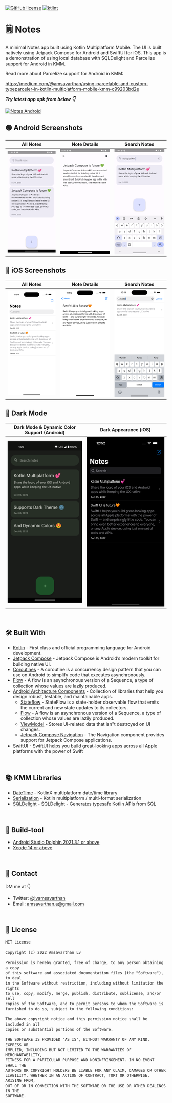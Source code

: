 [![GitHub license](https://img.shields.io/badge/License-MIT-blue.svg)](LICENSE)
[![ktlint](https://img.shields.io/badge/code%20style-%E2%9D%A4-FF4081.svg)](https://ktlint.github.io/)

# 🗒️ Notes

A minimal Notes app built using Kotlin Multiplatform Mobile. The UI is built natively using Jetpack Compose for Android and SwiftUI for iOS. This app is a demonstration of using local database with SQLDelight and Parcelize support for Android in KMM.

Read more about Parcelize support for Android in KMM: 

https://medium.com/@amsavarthan/using-parcelable-and-custom-typeparceler-in-kotlin-multiplatform-mobile-kmm-c99203bd2e

***Try latest app apk from below 👇***

[![Notes Android](https://img.shields.io/badge/Notes_Android-APK-black.svg?style=for-the-badge&logo=android)](https://github.com/amsavarthan/NotesKmm/releases/download/v1.0.0/notes-android.apk)

## 🟢 Android Screenshots

|   All Notes    | Note Details    |   Search Notes
|---	|---	|---
|  ![](https://github.com/amsavarthan/NotesKmm/blob/main/art/android/note_list.png)    |  ![](https://github.com/amsavarthan/NotesKmm/blob/main/art/android/note_detail.png)    |   ![](https://github.com/amsavarthan/NotesKmm/blob/main/art/android/note_search.png)    


## 🍎 iOS Screenshots

|   All Notes    | Note Details    |   Search Notes
|---	|---	|---
|  ![](https://github.com/amsavarthan/NotesKmm/blob/main/art/ios/note_list.png)    |  ![](https://github.com/amsavarthan/NotesKmm/blob/main/art/ios/note_detail.png)    |   ![](https://github.com/amsavarthan/NotesKmm/blob/main/art/ios/note_search.png)    

## 🌚 Dark Mode

|   Dark Mode & Dynamic Color Support (Android)    | Dark Appearance (iOS) 
|---	|---
|  ![](https://github.com/amsavarthan/NotesKmm/blob/main/art/android/note_dark.png)    |  ![](https://github.com/amsavarthan/NotesKmm/blob/main/art/ios/note_dark.png)


<br/>

## 🛠 Built With

- [Kotlin](https://kotlinlang.org/) - First class and official programming language for Android
  development.
- [Jetpack Compose](https://developer.android.com/jetpack/compose) - Jetpack Compose is Android’s
  modern toolkit for building native UI.
- [Coroutines](https://kotlinlang.org/docs/reference/coroutines-overview.html) - A coroutine is a
  concurrency design pattern that you can use on Android to simplify code that executes
  asynchronously.
- [Flow](https://kotlinlang.org/docs/reference/coroutines/flow.html) - A flow is an asynchronous
  version of a Sequence, a type of collection whose values are lazily produced.
- [Android Architecture Components](https://developer.android.com/topic/libraries/architecture) -
  Collection of libraries that help you design robust, testable, and maintainable apps.
    - [Stateflow](https://developer.android.com/kotlin/flow/stateflow-and-sharedflow) - StateFlow is
      a state-holder observable flow that emits the current and new state updates to its collectors.
    - [Flow](https://kotlinlang.org/docs/reference/coroutines/flow.html) - A flow is an asynchronous
      version of a Sequence, a type of collection whose values are lazily produced.
    - [ViewModel](https://developer.android.com/topic/libraries/architecture/viewmodel) - Stores
      UI-related data that isn"t destroyed on UI changes.
    - [Jetpack Compose Navigation](https://developer.android.com/jetpack/compose/navigation) - The
      Navigation component provides support for Jetpack Compose applications.
- [SwiftUI](https://developer.apple.com/xcode/swiftui/) - SwiftUI helps you build great-looking apps across all Apple platforms with the power of Swift

<br />

## 📚 KMM Libraries

- [DateTime](https://github.com/Kotlin/kotlinx-datetime) - KotlinX multiplatform date/time library
- [Serialization](https://github.com/Kotlin/kotlinx.serialization) - Kotlin multiplatform / multi-format serialization
- [SQLDelight](https://github.com/cashapp/sqldelight) - SQLDelight - Generates typesafe Kotlin APIs from SQL

<br>

## 🧰 Build-tool

- [Android Studio Dolphin 2021.3.1 or above](https://developer.android.com/studio)
- [Xcode 14 or above](https://developer.apple.com/xcode/)

<br>

## 📩 Contact

DM me at 👇

* Twitter: <a href="https://twitter.com/lvamsavarthan" target="_blank">@lvamsavarthan</a>
* Email: amsavarthan.a@gmail.com

<br>

## 🔖 License

```
MIT License

Copyright (c) 2022 Amsavarthan Lv

Permission is hereby granted, free of charge, to any person obtaining a copy
of this software and associated documentation files (the "Software"), to deal
in the Software without restriction, including without limitation the rights
to use, copy, modify, merge, publish, distribute, sublicense, and/or sell
copies of the Software, and to permit persons to whom the Software is
furnished to do so, subject to the following conditions:

The above copyright notice and this permission notice shall be included in all
copies or substantial portions of the Software.

THE SOFTWARE IS PROVIDED "AS IS", WITHOUT WARRANTY OF ANY KIND, EXPRESS OR
IMPLIED, INCLUDING BUT NOT LIMITED TO THE WARRANTIES OF MERCHANTABILITY,
FITNESS FOR A PARTICULAR PURPOSE AND NONINFRINGEMENT. IN NO EVENT SHALL THE
AUTHORS OR COPYRIGHT HOLDERS BE LIABLE FOR ANY CLAIM, DAMAGES OR OTHER
LIABILITY, WHETHER IN AN ACTION OF CONTRACT, TORT OR OTHERWISE, ARISING FROM,
OUT OF OR IN CONNECTION WITH THE SOFTWARE OR THE USE OR OTHER DEALINGS IN THE
SOFTWARE.
```
